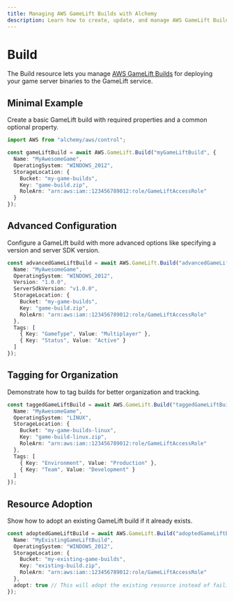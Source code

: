 ```yaml
---
title: Managing AWS GameLift Builds with Alchemy
description: Learn how to create, update, and manage AWS GameLift Builds using Alchemy Cloud Control.
---
```


# Build

The Build resource lets you manage [AWS GameLift Builds](https://docs.aws.amazon.com/gamelift/latest/userguide/) for deploying your game server binaries to the GameLift service.

## Minimal Example

Create a basic GameLift build with required properties and a common optional property.

```ts
import AWS from "alchemy/aws/control";

const gameLiftBuild = await AWS.GameLift.Build("myGameLiftBuild", {
  Name: "MyAwesomeGame",
  OperatingSystem: "WINDOWS_2012",
  StorageLocation: {
    Bucket: "my-game-builds",
    Key: "game-build.zip",
    RoleArn: "arn:aws:iam::123456789012:role/GameLiftAccessRole"
  }
});
```

## Advanced Configuration

Configure a GameLift build with more advanced options like specifying a version and server SDK version.

```ts
const advancedGameLiftBuild = await AWS.GameLift.Build("advancedGameLiftBuild", {
  Name: "MyAwesomeGame",
  OperatingSystem: "WINDOWS_2012",
  Version: "1.0.0",
  ServerSdkVersion: "v1.0.0",
  StorageLocation: {
    Bucket: "my-game-builds",
    Key: "game-build.zip",
    RoleArn: "arn:aws:iam::123456789012:role/GameLiftAccessRole"
  },
  Tags: [
    { Key: "GameType", Value: "Multiplayer" },
    { Key: "Status", Value: "Active" }
  ]
});
```

## Tagging for Organization

Demonstrate how to tag builds for better organization and tracking.

```ts
const taggedGameLiftBuild = await AWS.GameLift.Build("taggedGameLiftBuild", {
  Name: "MyAwesomeGame",
  OperatingSystem: "LINUX",
  StorageLocation: {
    Bucket: "my-game-builds-linux",
    Key: "game-build-linux.zip",
    RoleArn: "arn:aws:iam::123456789012:role/GameLiftAccessRole"
  },
  Tags: [
    { Key: "Environment", Value: "Production" },
    { Key: "Team", Value: "Development" }
  ]
});
```

## Resource Adoption

Show how to adopt an existing GameLift build if it already exists.

```ts
const adoptedGameLiftBuild = await AWS.GameLift.Build("adoptedGameLiftBuild", {
  Name: "MyExistingGameLiftBuild",
  OperatingSystem: "WINDOWS_2012",
  StorageLocation: {
    Bucket: "my-existing-game-builds",
    Key: "existing-build.zip",
    RoleArn: "arn:aws:iam::123456789012:role/GameLiftAccessRole"
  },
  adopt: true // This will adopt the existing resource instead of failing
});
```